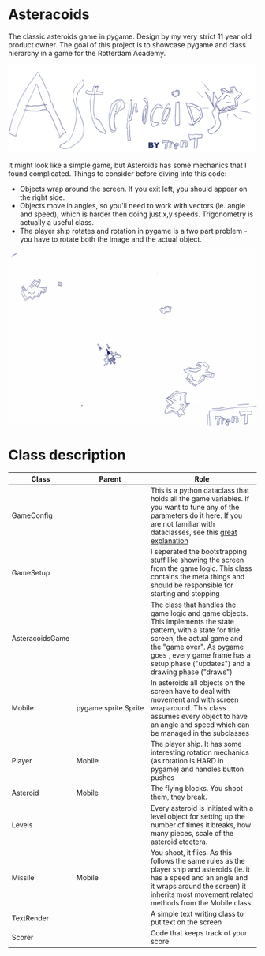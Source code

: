 # Asteracoids
The classic asteroids game in pygame. Design by my very strict 11 year old product owner. The goal of this project is to showcase pygame and class hierarchy in a game for the Rotterdam Academy.

![title](resources/title.png)

It might look like a simple game, but Asteroids has some mechanics that I found complicated. Things to consider before diving into this code: 
- Objects wrap around the screen. If you exit left, you should appear on the right side.
- Objects move in angles, so you'll need to work with vectors (ie. angle and speed), which is harder then doing just x,y speeds. Trigonometry is actually a useful class. 
- The player ship rotates and rotation in pygame is a two part problem - you have to rotate both the image and the actual object.

![game](resources/main_design.png)

# Class description
| Class | Parent | Role |
| --- | --- | --- | 
| GameConfig |  | This is a python dataclass that holds all the game variables. If you want to tune any of the parameters do it here. If you are not familiar with dataclasses, see this [great explanation](https://stackoverflow.com/questions/47955263/what-are-data-classes-and-how-are-they-different-from-common-classes) | 
| GameSetup |  | I seperated the bootstrapping stuff like showing the screen from the game logic. This class contains the meta things and should be responsible for starting and stopping | 
| AsteracoidsGame |  | The class that handles the game logic and game objects. This implements the state pattern, with a state for title screen, the actual game and the "game over". As pygame goes , every game frame has a setup phase ("updates") and a drawing phase ("draws") | 
| Mobile | pygame.sprite.Sprite | In asteroids all objects on the screen have to deal with movement and with screen wraparound. This class assumes every object to have an angle and speed which can be managed in the subclasses | 
| Player | Mobile | The player ship. It has some interesting rotation mechanics (as rotation is HARD in pygame) and handles button pushes | 
| Asteroid | Mobile | The flying blocks. You shoot them, they break.  |
| Levels |  | Every asteroid is initiated with a level object for setting up the number of times it breaks, how many pieces, scale of the asteroid etcetera. | 
| Missile | Mobile | You shoot, it flies. As this follows the same rules as the player ship and asteroids (ie. it has a speed and an angle and it wraps around the screen) it inherits most movement related methods from the Mobile class.  |
| TextRender | | A simple text writing class to put text on the screen | 
| Scorer | | Code that keeps track of your score |   
